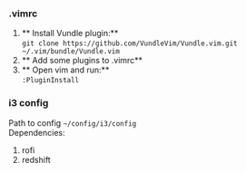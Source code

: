### .vimrc
1. ** Install Vundle plugin:**  
`git clone https://github.com/VundleVim/Vundle.vim.git ~/.vim/bundle/Vundle.vim`  
2. ** Add some plugins to .vimrc**  
3. ** Open vim and run:**  
`:PluginInstall`  

### i3 config
Path to config `~/config/i3/config`  
Dependencies:  
1. rofi
2. redshift
